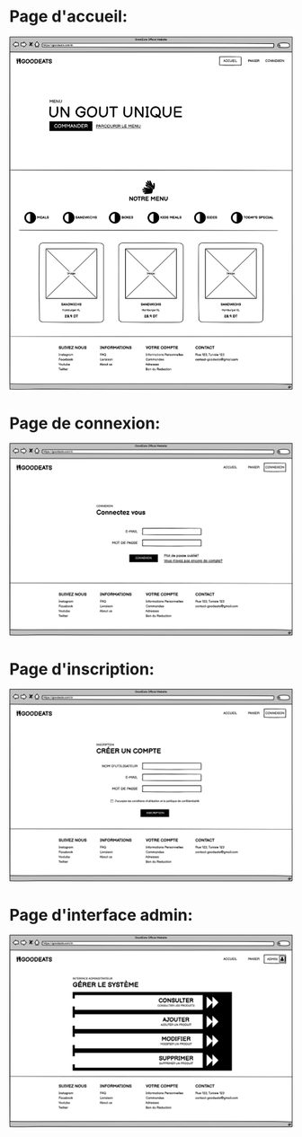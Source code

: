 # Page d'accueil:
![alt text](https://github.com/AymCheb/MiniProjetWeb/blob/main/UI/Home.png?raw=true)

# Page de connexion:
![alt text](https://github.com/AymCheb/MiniProjetWeb/blob/main/UI/Login.png?raw=true)

# Page d'inscription:
![alt text](https://github.com/AymCheb/MiniProjetWeb/blob/main/UI/Signup.png?raw=true)

# Page d'interface admin:
![alt text](https://github.com/AymCheb/MiniProjetWeb/blob/main/UI/Admin.png?raw=true)
